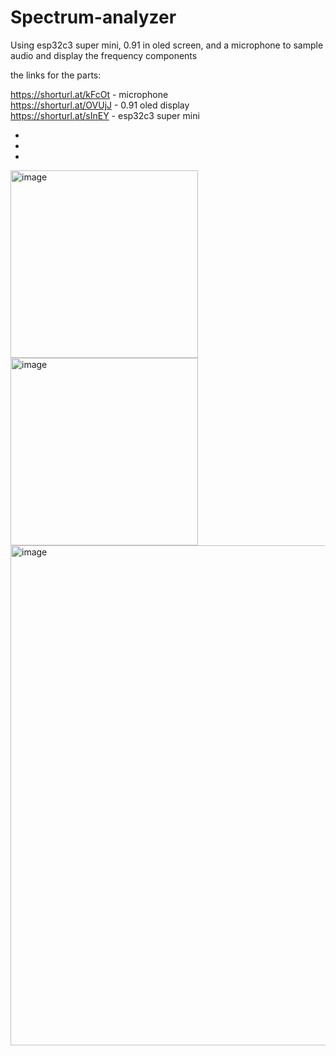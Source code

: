 # Spectrum-analyzer
Using esp32c3 super mini, 0.91 in oled screen, and a microphone to sample audio and display the frequency components


the links for the parts:  
  
https://shorturl.at/kFcOt - microphone  
https://shorturl.at/OVUjJ - 0.91 oled display  
https://shorturl.at/sInEY - esp32c3 super mini  


-

-

-


<img src="https://github.com/user-attachments/assets/60a64f61-c97a-4e37-a35f-7df1a7e6db5f" alt="image" width="300" height="300" />
<img src="https://github.com/user-attachments/assets/9435ffab-225a-45ca-853c-315885ee7832" alt="image" width="300" height="300" />

<img src="https://github.com/user-attachments/assets/ae4b92be-d067-44db-b6e4-c3c06660afef" alt="image" width="604" height="800" />


